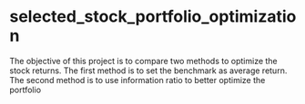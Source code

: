 # selected_stock_portfolio_optimization
The objective of this project is to compare two methods to optimize the stock returns. The first method is to set the benchmark as average return. The second method is to use information ratio to better optimize the portfolio

